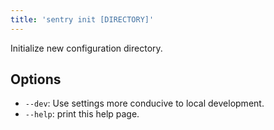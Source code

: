 ```yaml
---
title: 'sentry init [DIRECTORY]'
---
```


Initialize new configuration directory.

## Options

-   `--dev`: Use settings more conducive to local development.
-   `--help`: print this help page.
